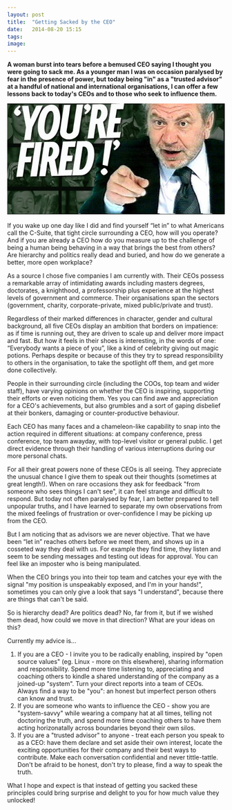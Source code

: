 ```yaml
---
layout: post
title:  "Getting Sacked by the CEO"
date:   2014-08-20 15:15
tags: 
image: 
---
```


**A woman burst into tears before a bemused CEO saying I thought you were going to sack me. As a younger man I was on occasion paralysed by fear in the presence of power, but today being "in" as a "trusted advisor" at a handful of national and international organisations, I can offer a few lessons back to today's CEOs and to those who seek to influence them.** 

![](/libb/images/youre-fired.png)

If you wake up one day like I did and find yourself “let in” to what Americans call the C-Suite, that tight circle surrounding a CEO, how will you operate? And if you are already a CEO how do you measure up to the challenge of being a human being behaving in a way that brings the best from others? Are hierarchy and politics really dead and buried, and how do we generate a better, more open workplace? 

As a source I chose five companies I am currently with. Their CEOs possess a remarkable array of intimidating awards including masters degrees, doctorates, a knighthood, a professorship plus experience at the highest levels of government and commerce. Their organisations span the sectors (government, charity, corporate-private, mixed public/private and trust). 

Regardless of their marked differences in character, gender and cultural background, all five CEOs display an ambition that borders on impatience: as if time is running out, they are driven to scale up and deliver more impact and fast. But how it feels in their shoes is interesting, in the words of one: “Everybody wants a piece of you”, like a kind of celebrity giving out magic potions. Perhaps despite or because of this they try to spread responsibility to others in the organisation, to take the spotlight off them, and get more done collectively. 

People in their surrounding circle (including the COOs, top team and wider staff), have varying opinions on whether the CEO is inspiring, supporting their efforts or even noticing them. Yes you can find awe and appreciation for a CEO's achievements, but also grumbles and a sort of gaping disbelief at their bonkers, damaging or counter-productive behaviour.

Each CEO has many faces and a chameleon-like capability to snap into the action required in different situations: at company conference, press conference, top team awayday, with top-level visitor or general public. I get direct evidence through their handling of various interruptions during our more personal chats.

For all their great powers none of these CEOs is all seeing. They appreciate the unusual chance I give them to speak out their thoughts (sometimes at great length!). When on rare occasions they ask for feedback "from someone who sees things I can't see", it can feel strange and difficult to respond. But today not often paralysed by fear, I am better prepared to tell unpopular truths, and I have learned to separate my own observations from the mixed feelings of frustration or over-confidence I may be picking up from the CEO. 

But I am noticing that as advisors we are never objective. That we have been “let in” reaches others before we meet them, and shows up in a cosseted way they deal with us. For example they find time, they listen and seem to be sending messages and testing out ideas for approval. You can feel like an imposter who is being manipulated. 

When the CEO brings you into their top team and catches your eye with the signal "my position is unspeakably exposed, and I'm in your hands!", sometimes you can only give a look that says "I understand", because there are things that can't be said.

So is hierarchy dead? Are politics dead? No, far from it, but if we wished them dead, how could we move in that direction? What are your ideas on this? 

Currently my advice is...

1. If you are a CEO - I invite you to be radically enabling, inspired by "open source values" (eg. Linux - more on this elsewhere), sharing information and responsibility. Spend more time listening to, appreciating and coaching others to kindle a shared understanding of the company as a joined-up "system". Turn your direct reports into a team of CEOs. Always find a way to be "you": an honest but imperfect person others can know and trust.
2. If you are someone who wants to influence the CEO - show you are "system-savvy" while wearing a company hat at all times, telling not doctoring the truth, and spend more time coaching others to have them acting horizonatally across boundaries beyond their own silos. 
3. If you are a "trusted advisor" to anyone - treat each person you speak to as a CEO: have them declare and set aside their own interest, locate the exciting opportunities for their company and their best ways to contribute. Make each conversation confidential and never tittle-tattle. Don't be afraid to be honest, don't try to please, find a way to speak the truth. 

What I hope and expect is that instead of getting you sacked these principles could bring surprise and delight to you for how much value they unlocked!  

